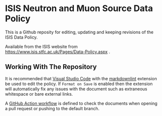 # ISIS Neutron and Muon Source Data Policy

This is a Github reposity for editing, updating and keeping revisions of the ISIS Data Policy.

Available from the ISIS website from https://www.isis.stfc.ac.uk/Pages/Data-Policy.aspx .
## Working With The Repository

It is recommended that [Visual Studio Code](https://code.visualstudio.com/)
with the [markdownlint](https://marketplace.visualstudio.com/items?itemName=DavidAnson.vscode-markdownlint)
extension be used to edit the policy. If `Format on Save` is enabled then the
extension will automatically fix any issues with the document such as extraneous
whitespace or bare external links.

A [GitHub Action workflow](./.github/workflows/cichecks.yml) is defined to check
the documents when opening a pull request or pushing to the default branch.
